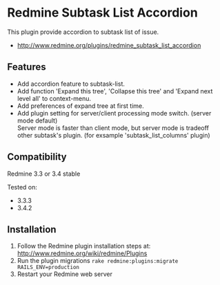 # Redmine Subtask List Accordion

This plugin provide accordion to subtask list of issue.

* http://www.redmine.org/plugins/redmine_subtask_list_accordion

## Features

* Add accordion feature to subtask-list.
* Add function 'Expand this tree', 'Collapse this tree' and 'Expand next level all' to context-menu.
* Add preferences of expand tree at first time.
* Add plugin setting for server/client processing mode switch. (server mode default)  
Server mode is faster than client mode, but server mode is tradeoff other subtask's plugin. (for exsample 'subtask_list_columns' plugin)

## Compatibility

Redmine 3.3 or 3.4 stable

Tested on:
* 3.3.3
* 3.4.2

## Installation

1. Follow the Redmine plugin installation steps at: http://www.redmine.org/wiki/redmine/Plugins
2. Run the plugin migrations `rake redmine:plugins:migrate RAILS_ENV=production`
3. Restart your Redmine web server
